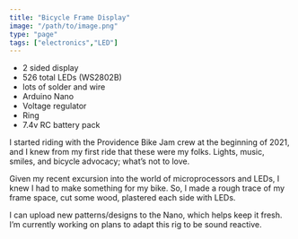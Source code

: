 ```yaml
---
title: "Bicycle Frame Display"
image: "/path/to/image.png"
type: "page"
tags: ["electronics","LED"]
---
```


- 2 sided display
- 526 total LEDs (WS2802B)
- lots of solder and wire
- Arduino Nano
- Voltage regulator
- Ring
- 7.4v RC battery pack


I started riding with the Providence Bike Jam crew at the beginning of 2021, and I knew from my first ride that these were my folks. Lights, music, smiles, and bicycle advocacy; what’s not to love.

Given my recent excursion into the world of microprocessors and LEDs, I knew I had to make something for my bike. So, I made a rough trace of my frame space, cut some wood, plastered each side with LEDs. 

I can upload new patterns/designs to the Nano, which helps keep it fresh. I’m currently working on plans to adapt this rig to be sound reactive.

